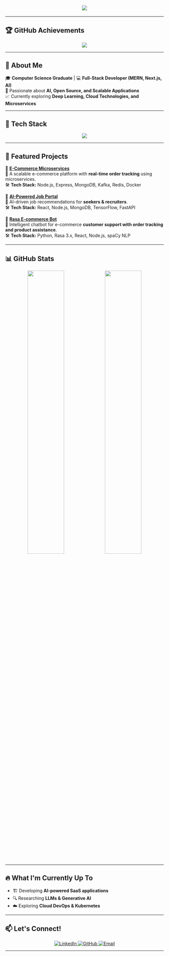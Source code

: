 <h1 align="center">
  <img src="https://readme-typing-svg.herokuapp.com?font=Poppins&duration=3000&pause=1000&color=1E90FF&center=true&vCenter=true&width=550&lines=Hey%2C+I'm+Amaeda+Qureshi!;Full-Stack+Developer+%7C+AI+%26+ML+Enthusiast;Building+Scalable+Web+%26+AI+Solutions;Passionate+About+Tech%7C+Open+Source%7C+Cloud" />
</h1>

---

## 🏆 **GitHub Achievements**
<p align="center">
  <img src="https://github-profile-trophy.vercel.app/?username=AmaedaQ&theme=algolia&no-frame=true&margin-w=10&row=1&column=6" />
</p>

---

## 🌟 **About Me**
🎓 **Computer Science Graduate** | 💻 **Full-Stack Developer (MERN, Next.js, AI)**  
🚀 Passionate about **AI, Open Source, and Scalable Applications**  
📈 Currently exploring **Deep Learning, Cloud Technologies, and Microservices**  

---

## 🚀 **Tech Stack**
<p align="center">
  <img src="https://skillicons.dev/icons?i=js,ts,react,nextjs,nodejs,express,mongodb,python,tensorflow,docker,aws,vercel,git,github" />
</p>

---

## 📌 **Featured Projects**
🔹 **[E-Commerce Microservices](https://github.com/AmaedaQ/ecommerce-microservices)**  
📌 A scalable e-commerce platform with **real-time order tracking** using microservices.  
🛠 **Tech Stack:** Node.js, Express, MongoDB, Kafka, Redis, Docker  

🔹 **[AI-Powered Job Portal](https://github.com/AmaedaQ/job-portal)**  
📌 AI-driven job recommendations for **seekers & recruiters**.  
🛠 **Tech Stack:** React, Node.js, MongoDB, TensorFlow, FastAPI  

🔹 **[Rasa E-commerce Bot](https://github.com/AmaedaQ/rasa-ecommerce-bot)**  
📌 Intelligent chatbot for e-commerce **customer support with order tracking and product assistance**.  
🛠 **Tech Stack:** Python, Rasa 3.x, React, Node.js, spaCy NLP 

---

## 📊 **GitHub Stats**
<p align="center">
  <img src="https://github-readme-stats.vercel.app/api?username=AmaedaQ&show_icons=true&theme=tokyonight&count_private=true" width="48%" />
  <img src="https://github-readme-streak-stats.herokuapp.com/?user=AmaedaQ&theme=tokyonight" width="48%" />
</p>  

---

## 🔥 **What I'm Currently Up To**
- 🏗️ Developing **AI-powered SaaS applications**
- 🔍 Researching **LLMs & Generative AI**
- ☁️ Exploring **Cloud DevOps & Kubernetes**

---
## 📫 **Let's Connect!**

<p align="center">
  <a href="https://www.linkedin.com/in/amaeda-qureshi-305bb928a" target="_blank" rel="noopener noreferrer">
    <img src="https://img.shields.io/badge/LinkedIn-%230077B5.svg?style=flat&logo=linkedin&logoColor=white&labelColor=1E90FF&color=1E90FF" alt="LinkedIn" />
  </a>
  <a href="https://github.com/AmaedaQ" target="_blank" rel="noopener noreferrer">
    <img src="https://img.shields.io/badge/GitHub-%23181717.svg?style=flat&logo=github&logoColor=white&labelColor=333333&color=333333" alt="GitHub" />
  </a>
  <a href="mailto:amaedaqureshi@gmail.com" target="_blank" rel="noopener noreferrer">
    <img src="https://img.shields.io/badge/Email-%23D14836.svg?style=flat&logo=gmail&logoColor=white&labelColor=FF4500&color=FF4500" alt="Email" />
  </a>
</p>




---
